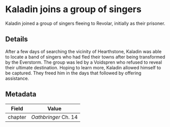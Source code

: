 # Kaladin joins a group of singers
Kaladin joined a group of singers fleeing to Revolar, initially as their prisoner.

## Details
After a few days of searching the vicinity of Hearthstone, Kaladin was able to locate a band of singers who had fled their towns after being transformed by the Everstorm. The group was led by a Voidspren who refused to reveal their ultimate destination. Hoping to learn more, Kaladin allowed himself to be captured. They freed him in the days that followed by offering assistance.

## Metadata
| Field | Value |
| ----- | ----- |
| chapter | *Oathbringer* Ch. 14 |
